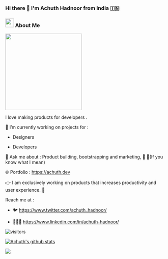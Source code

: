 ### Hi there :wave: I'm Achuth Hadnoor from India 🇮🇳

### <img src="https://user-images.githubusercontent.com/5679180/79618120-0daffb80-80be-11ea-819e-d2b0fa904d07.gif" width="27px"> About Me

<p>
  <samp>
    <img src="https://i.imgur.com/kdKhgx6.gif" width="240px" align="center">
  </samp>
</p>


I love making products for developers .

🔭 I’m currently working on projects for :

- Designers

- Developers

💬 Ask me about :
Product building, bootstrapping and marketing, 🐧 🍚(If you know what I mean)

🌐 Portfolio : <https://achuth.dev>

👉 I am exclusively working on products that increases productivity and user experience. 🚀

 Reach me at :

- :bird: <https://www.twitter.com/achuth_hadnoor/>

- 👨🏻‍💼 <https://www.linkedin.com/in/achuth-hadnoor/>

![visitors](https://visitor-badge.glitch.me/badge?page_id=achuthhadnoor.visitor-badge)

[![Achuth's github stats](https://github-readme-stats.vercel.app/api?username=achuthhadnoor)](https://github.com/anuraghazra/github-readme-stats)

<!-- Here are some ideas to get you started:

- 🤔 I’m looking for help with ...
- 👯 I’m looking to collaborate on ...
- I’m currently learning 🌱 :
- 🔭 I’m currently working on ...
- 💬 Ask me about ...
- 📫 How to reach me: ...
- 😄 Pronouns: ...
- ⚡ Fun fact: ... -->


![](https://komarev.com/ghpvc/?username=achuthhadnoor)
